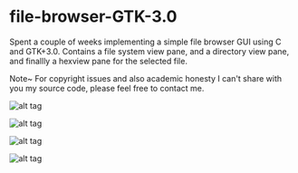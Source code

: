 # file-browser-GTK-3.0
Spent a couple of weeks implementing a simple file browser GUI using C and GTK+3.0. Contains a file system view pane, and a directory view pane, and finallly a hexview pane for the selected file.

Note~ For copyright issues and also academic honesty I can't share with you my source code, please feel free to contact me.

![alt tag](https://raw.github.com/Jake-Smullin/file-browser-GTK-3.0/master/browser4.png)

![alt tag](https://raw.github.com/Jake-Smullin/file-browser-GTK-3.0/master/browser1.png)

![alt tag](https://raw.github.com/Jake-Smullin/file-browser-GTK-3.0/master/browser2.png)

![alt tag](https://raw.github.com/Jake-Smullin/file-browser-GTK-3.0/master/browser3.png)

